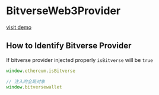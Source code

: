 # BitverseWeb3Provider

[visit demo](https://a-simple-dapp.vercel.app/)

## How to Identify Bitverse Provider

If bitverse provider injected properly `isBitverse` will be `true`

```javascript
window.ethereum.isBitverse

// 注入的全局对象
window.bitversewallet
```
